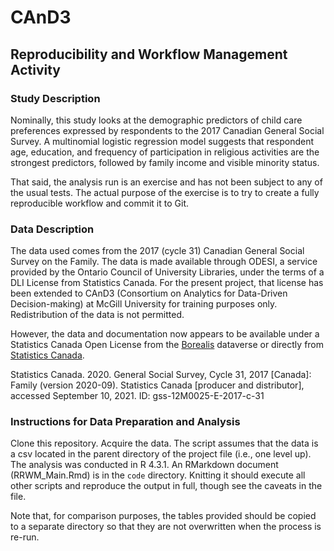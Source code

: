 # CAnD3

## Reproducibility and Workflow Management Activity

### Study Description

Nominally, this study looks at the demographic predictors of child care preferences expressed by respondents to the 2017 Canadian General Social Survey. A multinomial logistic regression model suggests that respondent age, education, and frequency of participation in religious activities are the strongest predictors, followed by family income and visible minority status.

That said, the analysis run is an exercise and has not been subject to any of the usual tests. The actual purpose of the exercise is to try to create a fully reproducible workflow and commit it to Git.


### Data Description

The data used comes from the 2017 (cycle 31) Canadian General Social Survey on the Family. The data is made available through ODESI, a service provided by the Ontario Council of University Libraries, under the terms of a DLI License from Statistics Canada. For the present project, that license has been extended to CAnD3 (Consortium on Analytics for Data-Driven Decision-making) at McGill University for training purposes only. Redistribution of the data is not permitted.

However, the data and documentation now appears to be available under a Statistics Canada Open License from the [Borealis](https://hdl.handle.net/11272.1/AB2/G3DUFG) dataverse or directly from [Statistics Canada](https://www150.statcan.gc.ca/n1/pub/45-25-0001/index-eng.htm).


Statistics Canada. 2020. General Social Survey, Cycle 31, 2017 [Canada]: Family (version 2020-09). Statistics Canada [producer and distributor], accessed September 10, 2021. ID: gss-12M0025-E-2017-c-31


### Instructions for Data Preparation and Analysis

Clone this repository. Acquire the data. The script assumes that the data is a csv located in the parent directory of the project file (i.e., one level up). The analysis was conducted in R 4.3.1. An RMarkdown document (RRWM_Main.Rmd) is in the `code` directory. Knitting it should execute all other scripts and reproduce the output in full, though see the caveats in the file.

Note that, for comparison purposes, the tables provided should be copied to a separate directory so that they are not overwritten when the process is re-run.